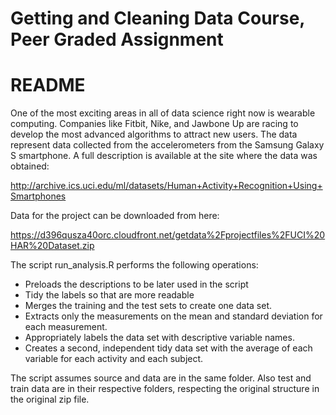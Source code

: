 # Getting and Cleaning Data Course, Peer Graded Assignment
# README

One of the most exciting areas in all of data science right now is wearable 
computing. Companies like Fitbit, Nike, and Jawbone Up are racing to develop 
the most advanced algorithms to attract new users. The data represent data 
collected from the accelerometers from the Samsung Galaxy S smartphone. 
A full description is available at the site where the data was obtained:

http://archive.ics.uci.edu/ml/datasets/Human+Activity+Recognition+Using+Smartphones

Data for the project can be downloaded from here:

https://d396qusza40orc.cloudfront.net/getdata%2Fprojectfiles%2FUCI%20HAR%20Dataset.zip

The script run_analysis.R performs the following operations:

* Preloads the descriptions to be later used in the script
* Tidy the labels so that are more readable
* Merges the training and the test sets to create one data set.
* Extracts only the measurements on the mean and standard deviation for each 
measurement.
* Appropriately labels the data set with descriptive variable names.
* Creates a second, independent tidy data set with the average of each variable
for each activity and each subject.

The script assumes source and data are in the same folder. Also test and train 
data are in their respective folders, respecting the original structure in 
the original zip file.